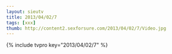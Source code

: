 ```yaml
--- 
layout: sieutv
title: 2013/04/02/7
tags: [xxx]
thumb: http://content2.sexforsure.com/2013/04/02/7/Video.jpg
---
```

{% include tvpro key="2013/04/02/7" %} 
